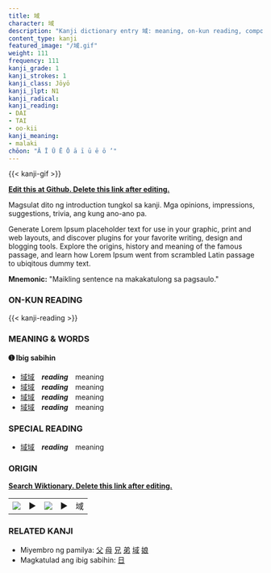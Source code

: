 ```yaml
---
title: 域
character: 域
description: "Kanji dictionary entry 域: meaning, on-kun reading, compounds, origin, related kanji"
content_type: kanji
featured_image: "/域.gif"
weight: 111
frequency: 111
kanji_grade: 1
kanji_strokes: 1
kanji_class: Jōyō
kanji_jlpt: N1
kanji_radical: 
kanji_reading: 
- DAI
- TAI
- oo-kii
kanji_meaning:
- malaki
chōon: "Ā Ī Ū Ē Ō ā ī ū ē ō ’"
---
```

[//]: # (Don't edit the line below. Kanji animated GIF code is automatically generated.)
{{< kanji-gif >}}

[//]: # (Edit below this line.)

**[Edit this at Github. Delete this link after editing.](https://github.com/tim0g/tim/tree/main/content/kanji/域/index.md)**

Magsulat dito ng introduction tungkol sa kanji. Mga opinions, impressions, suggestions, trivia, ang kung ano-ano pa.

Generate Lorem Ipsum placeholder text for use in your graphic, print and web layouts, and discover plugins for your favorite writing, design and blogging tools. Explore the origins, history and meaning of the famous passage, and learn how Lorem Ipsum went from scrambled Latin passage to ubiqitous dummy text.
 
**Mnemonic:** "Maikling sentence na makakatulong sa pagsaulo."

### ON-KUN READING

[//]: # (Don't edit the line below. ON-KUN READING code is automatically generated.)
{{< kanji-reading >}}

### MEANING & WORDS

#### ➊ **Ibig sabihin**
  - [域](../域)[域](../域)　***reading***　meaning
  - [域](../域)[域](../域)　***reading***　meaning
  - [域](../域)[域](../域)　***reading***　meaning
  - [域](../域)[域](../域)　***reading***　meaning

### SPECIAL READING
  - [域](../域)[域](../域)　***reading***　meaning

### ORIGIN

**[Search Wiktionary. Delete this link after editing.](https://wiktionary.org/wiki/域)**
<table class="kanji-table"><tr><td>
<img src="60px-域-bronze.svg.png">
</td><td>▶</td><td>
<img src="60px-域-oracle.svg.png">
</td><td>▶</td>
<td class="kanji-origin">域</td>
</tr></table>

### RELATED KANJI
- Miyembro ng pamilya: [父](../父) [母](../母) [兄](../兄) [弟](../弟) [域](../域) [娘](../娘)
- Magkatulad ang ibig sabihin: [日](../日)
